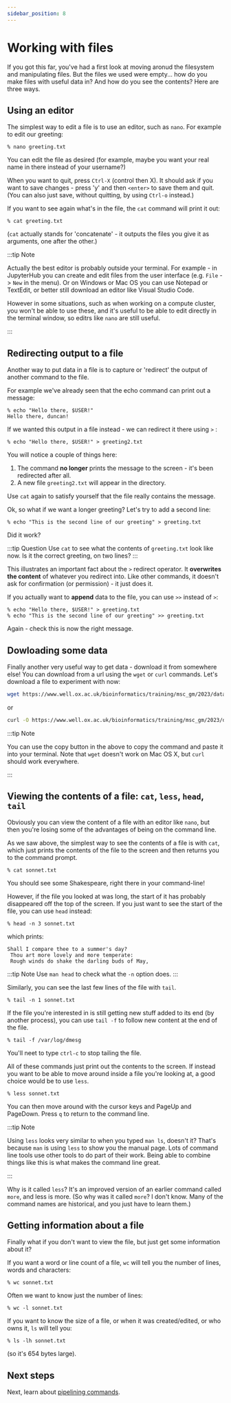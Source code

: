 ```yaml
---
sidebar_position: 8
---
```


# Working with files

If you got this far, you've had a first look at moving aronud the filesystem and manipulating files. But the files we
used were empty... how do you make files with useful data in?  And how do you see the contents? Here are three ways.

## Using an editor

The simplest way to edit a file is to use an editor, such as `nano`.    For example to edit
our greeting:

```
% nano greeting.txt
```

You can edit the file as desired (for example, maybe you want your real name in there instead of your username?)

When you want to quit, press `Ctrl-X` (control then X).  It should ask if you want to save changes - press 'y' and then `<enter>` to save them and quit.
(You can also just save, without quitting, by using `Ctrl-o` instead.)

If you want to see again what's in the file, the `cat` command will print it out:
```
% cat greeting.txt
```

(`cat` actually stands for 'concatenate' - it outputs the files you give it as arguments, one after the other.)

:::tip Note

Actually the best editor is probably outside your terminal. For example - in JupyterHub you can create and edit files
from the user interface (e.g. `File` -> `New` in the menu). Or on Windows or Mac OS you can use Notepad or TextEdit, or
better still download an editor like Visual Studio Code.

However in some situations, such as when working on a compute cluster, you won't be able to use these, and it's useful
to be able to edit directly in the terminal window, so editrs like `nano` are still useful.

:::

## Redirecting output to a file

Another way to put data in a file is to capture or 'redirect' the output of another command to the file.

For example we've already seen that the echo command can print out a message:

```
% echo "Hello there, $USER!"
Hello there, duncan!
```

If we wanted this output in a file instead - we can redirect it there using `>` :

```
% echo "Hello there, $USER!" > greeting2.txt
```

You will notice a couple of things here:

1. The command **no longer** prints the message to the screen - it's been redirected after all.
2. A new file `greeting2.txt` will appear in the directory.

Use `cat` again to satisfy yourself that the file really contains the message.

Ok, so what if we want a longer greeting? Let's try to add a second line:

```
% echo "This is the second line of our greeting" > greeting.txt
```

Did it work?

:::tip Question
Use `cat` to see what the contents of `greeting.txt` look like now.  Is it the correct greeting, on two lines?
:::

This illustrates an important fact about the `>` redirect operator.  It **overwrites the content** of whatever you
redirect into.  Like other commands, it doesn't ask for confirmation (or permission) - it just does it.

If you actually want to **append** data to the file, you can use `>>` instead of `>`:

```
% echo "Hello there, $USER!" > greeting.txt
% echo "This is the second line of our greeting" >> greeting.txt
```

Again - check this is now the right message.

## Dowloading some data

Finally another very useful way to get data - download it from somewhere else!
You can download from a url using the `wget` or `curl` commands.  Let's download a file to experiment with now:

```sh
wget https://www.well.ox.ac.uk/bioinformatics/training/msc_gm/2023/data/sonnet.txt
```

or

```sh
curl -O https://www.well.ox.ac.uk/bioinformatics/training/msc_gm/2023/data/sonnet.txt
```

:::tip Note

You can use the copy button in the above to copy the command and paste it into your terminal.  Note that `wget` doesn't
work on Mac OS X, but `curl` should work everywhere.

:::

## Viewing the contents of a file: `cat`, `less`, `head`, `tail`

Obviously you can view the content of a file with an editor like `nano`, but then you're losing
some of the advantages of being on the command line.

As we saw above, the simplest way to see the contents of a file is with `cat`, which just prints the contents of the
file to the screen and then returns you to the command prompt.

~~~~
% cat sonnet.txt 
~~~~

You should see some Shakespeare, right there in your command-line!

However, if the file you looked at was long, the start of it has probably disappeared off the top of the screen. If you
just want to see the start of the file, you can use `head` instead:

~~~~
% head -n 3 sonnet.txt 
~~~~

which prints:

    Shall I compare thee to a summer's day?
     Thou art more lovely and more temperate:
     Rough winds do shake the darling buds of May,

:::tip Note
Use `man head` to check what the `-n` option does.
:::

Similarly, you can see the last few lines of the file with `tail`.

~~~~
% tail -n 1 sonnet.txt 
~~~~

If the file you're interested in is still getting new stuff added to its end (by another process), you can use `tail -f`
to follow new content at the end of the file.

`% tail -f /var/log/dmesg`

You'll neet to type `ctrl-c` to stop tailing the file.

All of these commands just print out the contents to the screen.  If instead you want to be able to move around inside a
file you're looking at, a good choice would be to use `less`.

`% less sonnet.txt`

You can then move around with the cursor keys and PageUp and PageDown. Press `q` to return to the command line.

:::tip Note

Using `less` looks very similar to when you typed `man ls`, doesn't it? That's because `man` is using `less` to show you
the manual page. Lots of command line tools use other tools to do part of their work. Being able to combine things like
this is what makes the command line great.

:::

Why is it called `less`? It's an improved version of an earlier command called `more`, and less is more.
(So why was it called `more`?  I don't know.  Many of the command names are historical, and you just have to learn them.)

## Getting information about a file

Finally what if you don't want to view the file, but just get some information about it?

If you want a word or line count of a file, `wc` will tell you the number of lines, words and characters:

`% wc sonnet.txt`

Often we want to know just the number of lines:

`% wc -l sonnet.txt`

If you want to know the size of a file, or when it was created/edited, or who owns it, `ls` will tell you:
```
% ls -lh sonnet.txt
```

(so it's 654 bytes large).

## Next steps

Next, learn about [pipelining commands](08_pipelines.md).
